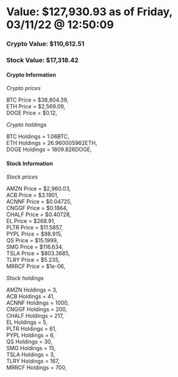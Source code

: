 # Value: $127,930.93 as of Friday, 03/11/22 @ 12:50:09 

### Crypto Value: $110,612.51

### Stock Value: $17,318.42

#### Crypto Information 
*Crypto prices* 

BTC Price = $38,804.39,  
ETH Price = $2,569.09,  
DOGE Price = $0.12,  


*Crypto holdings* 

BTC Holdings = 1.06BTC,  
ETH Holdings = 26.960005962ETH,  
DOGE Holdings = 1809.826DOGE,  


#### Stock Information 

*Stock prices* 

AMZN Price = $2,960.03,  
ACB Price = $3.1901,  
ACNNF Price = $0.04725,  
CNGGF Price = $0.1864,  
CHALF Price = $0.40728,  
EL Price = $268.91,  
PLTR Price = $11.5857,  
PYPL Price = $98.915,  
QS Price = $15.1999,  
SMG Price = $116.634,  
TSLA Price = $803.3685,  
TLRY Price = $5.235,  
MRRCF Price = $1e-06,  


*Stock holdings* 

AMZN Holdings = 3,  
ACB Holdings = 41,  
ACNNF Holdings = 1000,  
CNGGF Holdings = 200,  
CHALF Holdings = 217,  
EL Holdings = 5,  
PLTR Holdings = 61,  
PYPL Holdings = 6,  
QS Holdings = 30,  
SMG Holdings = 15,  
TSLA Holdings = 3,  
TLRY Holdings = 167,  
MRRCF Holdings = 700,  


